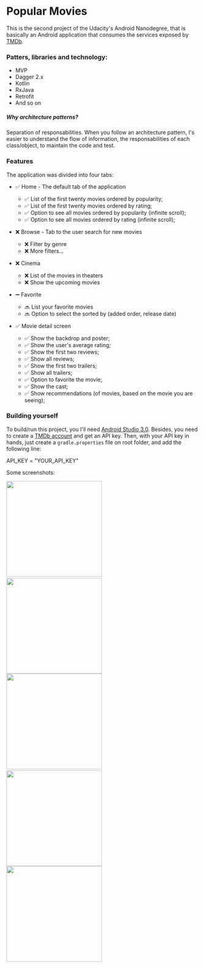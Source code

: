 # Popular Movies

This is the second project of the Udacity's Android Nanodegree, that is basically an Android application that consumes the services exposed by [TMDb](https://www.themoviedb.org).

### Patters, libraries and technology:
  * MVP
  * Dagger 2.x
  * Kotlin
  * RxJava
  * Retrofit
  * And so on

##### Why architecture patterns?
Separation of responsabilities. When you follow an architecture pattern,
I's easier to understand the flow of information, the responsabilities of each class/object, to maintain the code and test.


### Features

The application was divided into four tabs:

  * :white_check_mark: Home - The default tab of the application
    * :white_check_mark: List of the first twenty movies ordered by popularity;
    * :white_check_mark: List of the first twenty movies ordered by rating;
    * :white_check_mark: Option to see all movies ordered by popularity (infinite scroll);
    * :white_check_mark: Option to see all movies ordered by rating (infinite scroll);

  * :x: Browse - Tab to the user search for new movies
    * :x: Filter by genre
    * :x: More filters...

  * :x: Cinema
    * :x: List of the movies in theaters
    * :x: Show the upcoming movies

  * :heavy_minus_sign: Favorite
    * :soon: List your favorite movies
    * :soon: Option to select the sorted by (added order, release date)

 * :white_check_mark: Movie detail screen
   * :white_check_mark: Show the backdrop and poster;
   * :white_check_mark: Show the user's average rating;
   * :white_check_mark: Show the first two reviews;
   * :white_check_mark: Show all reviews;
   * :white_check_mark: Show the first two trailers;
   * :white_check_mark: Show all trailers;
   * :white_check_mark: Option to favorite the movie;
   * :white_check_mark: Show the cast;
   * :white_check_mark: Show recommendations (of movies, based on the movie you are seeing);
   
### Building yourself

To build/run this project, you I'll need [Android Studio 3.0](https://developer.android.com/studio/index.html).
Besides, you need to create a [TMDb account](https://www.themoviedb.org/account/signup) and get an API key.
Then, with your API key in hands, just create a `gradle.properties` file on root folder, and add the following line:

API_KEY = "YOUR_API_KEY"                                              
                                              
   
Some screenshots:

<img src="https://raw.github.com/luanalbineli/popularmovies/master/screenshots/Screenshot_1514071118.png" width="250">&nbsp;&nbsp;&nbsp;&nbsp;&nbsp;&nbsp;<img src="https://raw.github.com/luanalbineli/popularmovies/master/screenshots/Screenshot_1514071175.png" width="250">
\
<img src="https://raw.github.com/luanalbineli/popularmovies/master/screenshots/Screenshot_1514071183.png" width="250">&nbsp;&nbsp;&nbsp;&nbsp;&nbsp;&nbsp;<img src="https://raw.github.com/luanalbineli/popularmovies/master/screenshots/Screenshot_1514083364.png" width="250">
\
<img src="https://raw.github.com/luanalbineli/popularmovies/master/screenshots/Screenshot_1514083379.png" width="250">